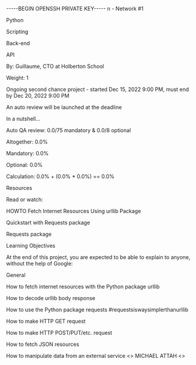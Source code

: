 -----BEGIN OPENSSH PRIVATE KEY-----
n - Network #1

Python

Scripting

Back-end

API

 By: Guillaume, CTO at Holberton School

 Weight: 1

 Ongoing second chance project - started Dec 15, 2022 9:00 PM, must end by Dec 20, 2022 9:00 PM

 An auto review will be launched at the deadline

In a nutshell…

Auto QA review: 0.0/75 mandatory & 0.0/8 optional

Altogether:  0.0%

Mandatory: 0.0%

Optional: 0.0%

Calculation:  0.0% + (0.0% * 0.0%)  == 0.0%

Resources

Read or watch:



HOWTO Fetch Internet Resources Using urllib Package

Quickstart with Requests package

Requests package

Learning Objectives

At the end of this project, you are expected to be able to explain to anyone, without the help of Google:



General

How to fetch internet resources with the Python package urllib

How to decode urllib body response

How to use the Python package requests #requestsiswaysimplerthanurllib

How to make HTTP GET request

How to make HTTP POST/PUT/etc. request

How to fetch JSON resources

How to manipulate data from an external service
<>	MICHAEL ATTAH <>

